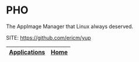# PHO

 The AppImage Manager that Linux always deserved.

 SITE: https://github.com/ericm/yup

 | [Applications](https://portable-linux-apps.github.io/apps.html) | [Home](https://portable-linux-apps.github.io)
 | --- | --- |